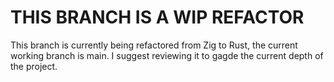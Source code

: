 # THIS BRANCH IS A WIP REFACTOR
This branch is currently being refactored from Zig to Rust, the current working branch is main.
I suggest reviewing it to gagde the current depth of the project.
